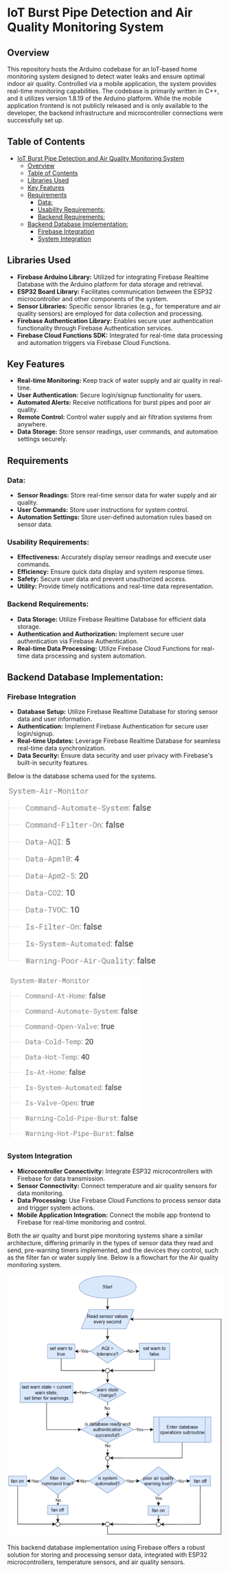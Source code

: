 # IoT Burst Pipe Detection and Air Quality Monitoring System

## Overview
This repository hosts the Arduino codebase for an IoT-based home monitoring system designed to detect water leaks and ensure optimal indoor air quality. Controlled via a mobile application, the system provides real-time monitoring capabilities. The codebase is primarily written in C++, and it utilizes version 1.8.19 of the Arduino platform. While the mobile application frontend is not publicly released and is only available to the developer, the backend infrastructure and microcontroller connections were successfully set up.

## Table of Contents
- [IoT Burst Pipe Detection and Air Quality Monitoring System](#iot-burst-pipe-detection-and-air-quality-monitoring-system)
  - [Overview](#overview)
  - [Table of Contents](#table-of-contents)
  - [Libraries Used](#libraries-used)
  - [Key Features](#key-features)
  - [Requirements](#requirements)
    - [Data:](#data)
    - [Usability Requirements:](#usability-requirements)
    - [Backend Requirements:](#backend-requirements)
  - [Backend Database Implementation:](#backend-database-implementation)
    - [Firebase Integration](#firebase-integration)
    - [System Integration](#system-integration)

## Libraries Used
- **Firebase Arduino Library:** Utilized for integrating Firebase Realtime Database with the Arduino platform for data storage and retrieval.
- **ESP32 Board Library:** Facilitates communication between the ESP32 microcontroller and other components of the system.
- **Sensor Libraries:** Specific sensor libraries (e.g., for temperature and air quality sensors) are employed for data collection and processing.
- **Firebase Authentication Library:** Enables secure user authentication functionality through Firebase Authentication services.
- **Firebase Cloud Functions SDK:** Integrated for real-time data processing and automation triggers via Firebase Cloud Functions.

## Key Features
- **Real-time Monitoring:** Keep track of water supply and air quality in real-time.
- **User Authentication:** Secure login/signup functionality for users.
- **Automated Alerts:** Receive notifications for burst pipes and poor air quality.
- **Remote Control:** Control water supply and air filtration systems from anywhere.
- **Data Storage:** Store sensor readings, user commands, and automation settings securely.

## Requirements
### Data:
- **Sensor Readings:** Store real-time sensor data for water supply and air quality.
- **User Commands:** Store user instructions for system control.
- **Automation Settings:** Store user-defined automation rules based on sensor data.

### Usability Requirements:
- **Effectiveness:** Accurately display sensor readings and execute user commands.
- **Efficiency:** Ensure quick data display and system response times.
- **Safety:** Secure user data and prevent unauthorized access.
- **Utility:** Provide timely notifications and real-time data representation.

### Backend Requirements:
- **Data Storage:** Utilize Firebase Realtime Database for efficient data storage.
- **Authentication and Authorization:** Implement secure user authentication via Firebase Authentication.
- **Real-time Data Processing:** Utilize Firebase Cloud Functions for real-time data processing and system automation.

## Backend Database Implementation:
### Firebase Integration
- **Database Setup:** Utilize Firebase Realtime Database for storing sensor data and user information.
- **Authentication:** Implement Firebase Authentication for secure user login/signup.
- **Real-time Updates:** Leverage Firebase Realtime Database for seamless real-time data synchronization.
- **Data Security:** Ensure data security and user privacy with Firebase's built-in security features.

Below is the database schema used for the systems.

![Database schema for the air quality monitoring system.](images/system-air-monitor.PNG)

![Database schema for the burst pipe monitoring system.](images/system-water-monitor.PNG)

### System Integration
- **Microcontroller Connectivity:** Integrate ESP32 microcontrollers with Firebase for data transmission.
- **Sensor Connectivity:** Connect temperature and air quality sensors for data monitoring.
- **Data Processing:** Use Firebase Cloud Functions to process sensor data and trigger system actions.
- **Mobile Application Integration:** Connect the mobile app frontend to Firebase for real-time monitoring and control.

Both the air quality and burst pipe monitoring systems share a similar architecture, differing primarily in the types of sensor data they read and send, pre-warning timers implemented, and the devices they control, such as the filter fan or water supply line. Below is a flowchart for the Air quality monitoring system.

![Flowchart for the air quality monitoring system.](images/air-quality-flowchart.PNG)

This backend database implementation using Firebase offers a robust solution for storing and processing sensor data, integrated with ESP32 microcontrollers, temperature sensors, and air quality sensors.
